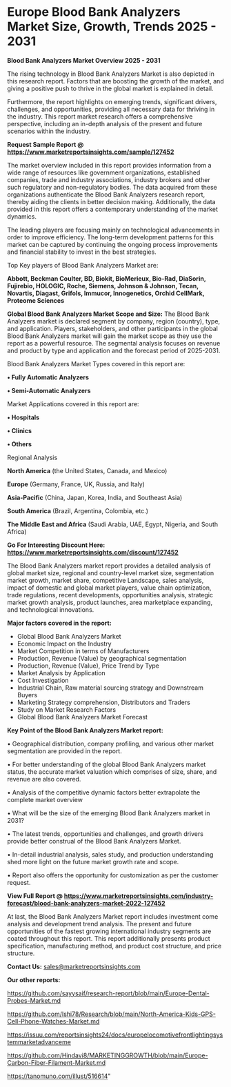 # Europe Blood Bank Analyzers Market Size, Growth, Trends 2025 - 2031

<Strong> Blood Bank Analyzers Market Overview 2025 - 2031</strong>

The rising technology in Blood Bank Analyzers Market is also depicted in this research report. Factors that are boosting the growth of the market, and giving a positive push to thrive in the global market is explained in detail.

Furthermore, the report highlights on emerging trends, significant drivers, challenges, and opportunities, providing all necessary data for thriving in the industry. This report market research offers a comprehensive perspective, including an in-depth analysis of the present and future scenarios within the industry.

<strong>Request Sample Report @ <a href=https://www.marketreportsinsights.com/sample/127452>https://www.marketreportsinsights.com/sample/127452</a></strong>

The market overview included in this report provides information from a wide range of resources like government organizations, established companies, trade and industry associations, industry brokers and other such regulatory and non-regulatory bodies. The data acquired from these organizations authenticate the Blood Bank Analyzers research report, thereby aiding the clients in better decision making. Additionally, the data provided in this report offers a contemporary understanding of the market dynamics.

The leading players are focusing mainly on technological advancements in order to improve efficiency. The long-term development patterns for this market can be captured by continuing the ongoing process improvements and financial stability to invest in the best strategies.

Top Key players of Blood Bank Analyzers Market are:

<strong>Abbott, Beckman Coulter, BD, Biokit, BioMerieux, Bio-Rad, DiaSorin, Fujirebio, HOLOGIC, Roche, Siemens, Johnson & Johnson, Tecan, Novartis, Diagast, Grifols, Immucor, Innogenetics, Orchid CellMark, Proteome Sciences</strong>

<strong><b>Global Blood Bank Analyzers Market Scope and Size:</b></strong>
The Blood Bank Analyzers market is declared segment by company, region (country), type, and application. Players, stakeholders, and other participants in the global Blood Bank Analyzers market will gain the market scope as they use the report as a powerful resource. The segmental analysis focuses on revenue and product by type and application and the forecast period of 2025-2031.

Blood Bank Analyzers Market Types covered in this report are:

<strong>• Fully Automatic Analyzers

• Semi-Automatic Analyzers</strong>

Market Applications covered in this report are:

<strong>• Hospitals

• Clinics

• Others</strong> 

Regional Analysis

<strong>North America</strong> (the United States, Canada, and Mexico)

<strong>Europe</strong> (Germany, France, UK, Russia, and Italy)

<strong>Asia-Pacific</strong> (China, Japan, Korea, India, and Southeast Asia)

<strong>South America</strong> (Brazil, Argentina, Colombia, etc.)

<strong>The Middle East and Africa</strong> (Saudi Arabia, UAE, Egypt, Nigeria, and South Africa)

<strong>Go For Interesting Discount Here: <a href=https://www.marketreportsinsights.com/discount/127452>https://www.marketreportsinsights.com/discount/127452</a></strong>

The Blood Bank Analyzers market report provides a detailed analysis of global market size, regional and country-level market size, segmentation market growth, market share, competitive Landscape, sales analysis, impact of domestic and global market players, value chain optimization, trade regulations, recent developments, opportunities analysis, strategic market growth analysis, product launches, area marketplace expanding, and technological innovations.

<strong><b>Major factors covered in the report:</b></strong>
<ul>
  <li>Global Blood Bank Analyzers Market </li>
  <li>Economic Impact on the Industry</li>
  <li>Market Competition in terms of Manufacturers</li>
  <li>Production, Revenue (Value) by geographical segmentation</li>
  <li>Production, Revenue (Value), Price Trend by Type</li>
  <li>Market Analysis by Application</li>
  <li>Cost Investigation</li>
  <li>Industrial Chain, Raw material sourcing strategy and Downstream Buyers</li>
  <li>Marketing Strategy comprehension, Distributors and Traders</li>
  <li>Study on Market Research Factors</li>
  <li>Global Blood Bank Analyzers Market Forecast</li>
</ul>

<strong><b>Key Point of the Blood Bank Analyzers Market report:</b></strong>

• Geographical distribution, company profiling, and various other market segmentation are provided in the report.

• For better understanding of the global Blood Bank Analyzers market status, the accurate market valuation which comprises of size, share, and revenue are also covered.

• Analysis of the competitive dynamic factors better extrapolate the complete market overview

• What will be the size of the emerging Blood Bank Analyzers market in 2031?

• The latest trends, opportunities and challenges, and growth drivers provide better construal of the Blood Bank Analyzers Market.

• In-detail industrial analysis, sales study, and production understanding shed more light on the future market growth rate and scope.

• Report also offers the opportunity for customization as per the customer request.

<strong><b>View Full Report @ <a href=https://www.marketreportsinsights.com/industry-forecast/blood-bank-analyzers-market-2022-127452>https://www.marketreportsinsights.com/industry-forecast/blood-bank-analyzers-market-2022-127452</a></b></strong>


At last, the Blood Bank Analyzers Market report includes investment come analysis and development trend analysis. The present and future opportunities of the fastest growing international industry segments are coated throughout this report. This report additionally presents product specification, manufacturing method, and product cost structure, and price structure.

<strong>Contact Us:</strong>
sales@marketreportsinsights.com

<strong>Our other reports:</strong>

<a href=https://github.com/sayysaif/research-report/blob/main/Europe-Dental-Probes-Market.md>https://github.com/sayysaif/research-report/blob/main/Europe-Dental-Probes-Market.md</a>

<a href=https://github.com/Ishi78/Research/blob/main/North-America-Kids-GPS-Cell-Phone-Watches-Market.md>https://github.com/Ishi78/Research/blob/main/North-America-Kids-GPS-Cell-Phone-Watches-Market.md</a>

<a href=https://issuu.com/reportsinsights24/docs/europelocomotivefrontlightingsystemmarketadvanceme>https://issuu.com/reportsinsights24/docs/europelocomotivefrontlightingsystemmarketadvanceme</a>

<a href=https://github.com/Hindavi8/MARKETINGGROWTH/blob/main/Europe-Carbon-Fiber-Filament-Market.md>https://github.com/Hindavi8/MARKETINGGROWTH/blob/main/Europe-Carbon-Fiber-Filament-Market.md</a>

<a href=https://tanomuno.com/illust/516614>https://tanomuno.com/illust/516614</a>"
